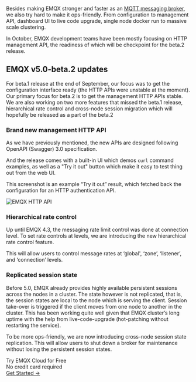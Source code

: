 Besides making EMQX stronger and faster as an [MQTT messaging broker](https://www.emqx.com/en/products/emqx), we also try hard to make it ops-friendly. From configuration to management API, dashboard UI to live code upgrade, single node docker run to massive scale clustering.

In October, EMQX development teams have been mostly focusing on HTTP management API, the readiness of which will be checkpoint for the beta.2 release.

## EMQX v5.0-beta.2 updates

For beta.1 release at the end of September, our focus was to get the configuration interface ready (the HTTP APIs were unstable at the moment). Our primary focus for beta.2 is to get the management HTTP APIs stable.
We are also working on two more features that missed the beta.1 release, hierarchical rate control and cross-node session migration which will hopefully be released as a part of the beta.2

### Brand new management HTTP API
 
As we have previously mentioned, the new APIs are designed following OpenAPI (Swagger) 3.0 specification.

And the release comes with a built-in UI which demos `curl` command examples, as well as a "Try it out" button which make it easy to test thing out from the web UI.

This screenshot is an example “Try it out” result, which fetched back the configuration for an HTTP authentication API.

![EMQX HTTP API](https://assets.emqx.com/images/deeea65360c4170719da545a84ab07e5.png)

### Hierarchical rate control

Up until EMQX 4.3, the messaging rate limit control was done at connection level. To set rate controls at levels, we are introducing the new hierarchical rate control feature.

This will allow users to control message rates at ‘global', ‘zone’, ‘listener’, and ‘connection’ levels.

### Replicated session state

Before 5.0, EMQX already provides highly available persistent sessions across the nodes in a cluster. The state however is not replicated, that is, the session states are local to the node which is serving the client. Session take-over is triggered if the client moves from one node to another in the cluster. This has been working quite well given that EMQX cluster’s long uptime with the help from live-code-upgrade (hot-patching without restarting the service).

To be more ops-friendly, we are now introducing cross-node session state replication. This will allow users to shut down a broker for maintenance without losing the persistent session states.


<section class="promotion">
    <div>
        Try EMQX Cloud for Free
        <div class="is-size-14 is-text-normal has-text-weight-normal">No credit card required</div>
    </div>
    <a href="https://accounts.emqx.com/signup?continue=https://cloud-intl.emqx.com/console/deployments/0?oper=new" class="button is-gradient px-5">Get Started →</a >
</section>

